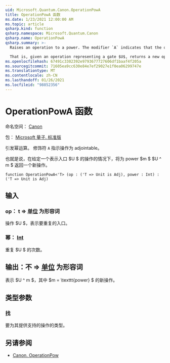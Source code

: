 ```yaml
---
uid: Microsoft.Quantum.Canon.OperationPowA
title: OperationPowA 函数
ms.date: 1/23/2021 12:00:00 AM
ms.topic: article
qsharp.kind: function
qsharp.namespace: Microsoft.Quantum.Canon
qsharp.name: OperationPowA
qsharp.summary: >-
  Raises an operation to a power. The modifier `A` indicates that the operation is adjointable.

  That is, given an operation representing a gate $U$, returns a new operation $U^m$ for a power $m$.
ms.openlocfilehash: 67491c3302392e9793677727606df1baaf4f205a
ms.sourcegitcommit: 71605ea9cc630e84e7ef29027e1f0ea06299747e
ms.translationtype: MT
ms.contentlocale: zh-CN
ms.lasthandoff: 01/26/2021
ms.locfileid: "98852356"
---
```

# <a name="operationpowa-function"></a>OperationPowA 函数

命名空间： [Canon](xref:Microsoft.Quantum.Canon)

包： [Microsoft 量子. 标准版](https://nuget.org/packages/Microsoft.Quantum.Standard)


引发幂运算。
修饰符 `A` 指示操作为 adjointable。

也就是说，在给定一个表示入口 $U $ 的操作的情况下，将为 power $m $ $U ^ m $ 返回一个新操作。

```qsharp
function OperationPowA<'T> (op : ('T => Unit is Adj), power : Int) : ('T => Unit is Adj)
```


## <a name="input"></a>输入

### <a name="op--t--unit--is-adj"></a>op： t => [单位](xref:microsoft.quantum.lang-ref.unit)  为形容词

操作 $U $，表示要重复的入口。


### <a name="power--int"></a>幂： [Int](xref:microsoft.quantum.lang-ref.int)

重复 $U $ 的次数。



## <a name="output--t--unit--is-adj"></a>输出：不 => [单位](xref:microsoft.quantum.lang-ref.unit)  为形容词

表示 $U ^ m $，其中 $m = \texttt{power} $ 的新操作。

## <a name="type-parameters"></a>类型参数

### <a name="t"></a>找

要为其提供支持的操作的类型。

## <a name="see-also"></a>另请参阅

- [Canon. OperationPow](xref:Microsoft.Quantum.Canon.OperationPow)